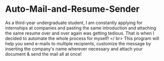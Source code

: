# Auto-Mail-and-Resume-Sender
As a third-year undergraduate student, I am constantly applying for internships at companies and pasting the same introduction and attaching the same resume over and over again was getting tedious. That is when I decided to automate the whole process for myself! </ br>
This program will help you send e-mails to multiple recipients, customize the message by inserting the company's name wherever necessary and attach your document & send the mail all at once! 
